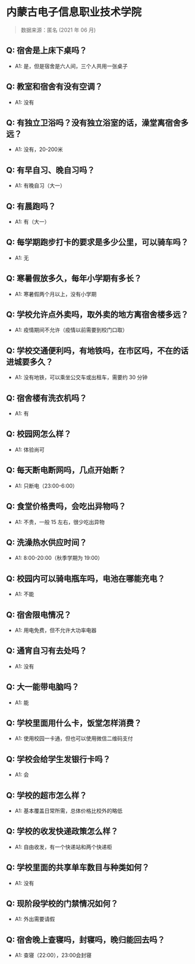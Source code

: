 # 内蒙古电子信息职业技术学院

> 数据来源：匿名 (2021 年 06 月)

## Q: 宿舍是上床下桌吗？

- A1: 是，但是宿舍是六人间，三个人共用一张桌子

## Q: 教室和宿舍有没有空调？

- A1: 没有

## Q: 有独立卫浴吗？没有独立浴室的话，澡堂离宿舍多远？

- A1: 没有，20-200米

## Q: 有早自习、晚自习吗？

- A1: 有晚自习（大一）

## Q: 有晨跑吗？

- A1: 有（大一）

## Q: 每学期跑步打卡的要求是多少公里，可以骑车吗？

- A1: 无

## Q: 寒暑假放多久，每年小学期有多长？

- A1: 寒暑假两个月以上，没有小学期

## Q: 学校允许点外卖吗，取外卖的地方离宿舍楼多远？

- A1: 疫情期间不允许（疫情以前需要到校门口取）

## Q: 学校交通便利吗，有地铁吗，在市区吗，不在的话进城要多久？

- A1: 没有地铁，可以乘坐公交车或出租车，需要约 30 分钟

## Q: 宿舍楼有洗衣机吗？

- A1: 有

## Q: 校园网怎么样？

- A1: 体验尚可

## Q: 每天断电断网吗，几点开始断？

- A1: 只断电（23:00-6:00）

## Q: 食堂价格贵吗，会吃出异物吗？

- A1: 不贵，一般 15 左右，很少吃出异物

## Q: 洗澡热水供应时间？

- A1: 8:00-20:00（秋季学期为 19:00）

## Q: 校园内可以骑电瓶车吗，电池在哪能充电？

- A1: 不能

## Q: 宿舍限电情况？

- A1: 用电免费，但不允许大功率电器

## Q: 通宵自习有去处吗？

- A1: 没有

## Q: 大一能带电脑吗？

- A1: 能

## Q: 学校里面用什么卡，饭堂怎样消费？

- A1: 使用校园一卡通，但也可以使用微信二维码支付

## Q: 学校会给学生发银行卡吗？

- A1: 会

## Q: 学校的超市怎么样？

- A1: 基本覆盖日常所需，总体价格比校外的略低

## Q: 学校的收发快递政策怎么样？

- A1: 自由收发，有一个快递站和两个快递柜

## Q: 学校里面的共享单车数目与种类如何？

- A1: 没有

## Q: 现阶段学校的门禁情况如何？

- A1: 外出需要请假

## Q: 宿舍晚上查寝吗，封寝吗，晚归能回去吗？

- A1: 查寝（22:00），23:00会封寝

